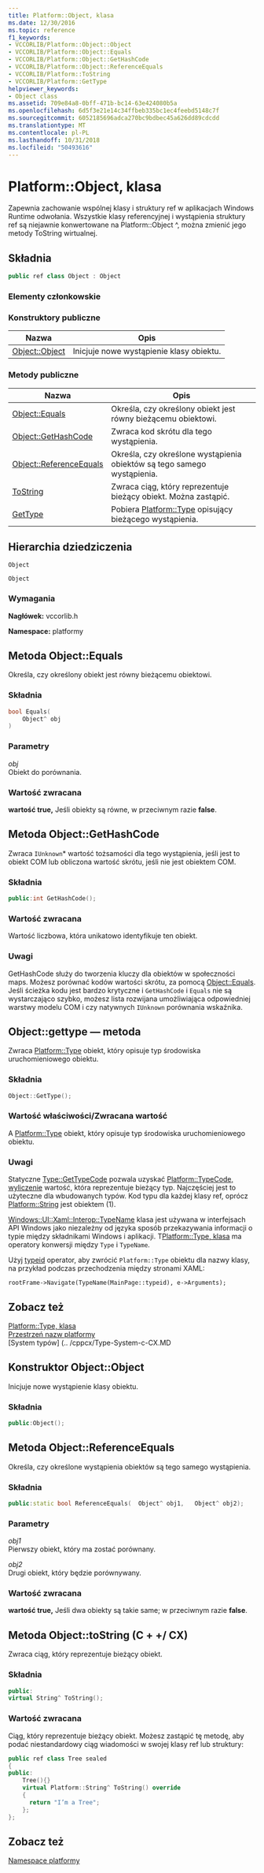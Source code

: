 ```yaml
---
title: Platform::Object, klasa
ms.date: 12/30/2016
ms.topic: reference
f1_keywords:
- VCCORLIB/Platform::Object::Object
- VCCORLIB/Platform::Object::Equals
- VCCORLIB/Platform::Object::GetHashCode
- VCCORLIB/Platform::Object::ReferenceEquals
- VCCORLIB/Platform::ToString
- VCCORLIB/Platform::GetType
helpviewer_keywords:
- Object class
ms.assetid: 709e84a8-0bff-471b-bc14-63e424080b5a
ms.openlocfilehash: 6d5f3e21e14c34ffbeb335bc1ec4feebd5148c7f
ms.sourcegitcommit: 6052185696adca270bc9bdbec45a626dd89cdcdd
ms.translationtype: MT
ms.contentlocale: pl-PL
ms.lasthandoff: 10/31/2018
ms.locfileid: "50493616"
---
```

# <a name="platformobject-class"></a>Platform::Object, klasa

Zapewnia zachowanie wspólnej klasy i struktury ref w aplikacjach Windows Runtime odwołania. Wszystkie klasy referencyjnej i wystąpienia struktury ref są niejawnie konwertowane na Platform::Object ^, można zmienić jego metody ToString wirtualnej.

## <a name="syntax"></a>Składnia

```cpp
public ref class Object : Object
```

### <a name="members"></a>Elementy członkowskie

### <a name="public-constructors"></a>Konstruktory publiczne

|Nazwa|Opis|
|----------|-----------------|
|[Object::Object](#ctor)|Inicjuje nowe wystąpienie klasy obiektu.|

### <a name="public-methods"></a>Metody publiczne

|Nazwa|Opis|
|----------|-----------------|
|[Object::Equals](#equals)|Określa, czy określony obiekt jest równy bieżącemu obiektowi.|
|[Object::GetHashCode](#gethashcode)|Zwraca kod skrótu dla tego wystąpienia.|
|[Object::ReferenceEquals](#referenceequals)|Określa, czy określone wystąpienia obiektów są tego samego wystąpienia.|
|[ToString](#tostring)|Zwraca ciąg, który reprezentuje bieżący obiekt. Można zastąpić.|
|[GetType](#gettype)|Pobiera [Platform::Type](../cppcx/platform-type-class.md) opisujący bieżącego wystąpienia.|

## <a name="inheritance-hierarchy"></a>Hierarchia dziedziczenia

`Object`

`Object`

### <a name="requirements"></a>Wymagania

**Nagłówek:** vccorlib.h

**Namespace:** platformy

## <a name="equals"></a> Metoda Object::Equals

Określa, czy określony obiekt jest równy bieżącemu obiektowi.

### <a name="syntax"></a>Składnia

```cpp
bool Equals(
    Object^ obj
)
```

### <a name="parameters"></a>Parametry

*obj*<br/>
Obiekt do porównania.

### <a name="return-value"></a>Wartość zwracana

**wartość true,** Jeśli obiekty są równe, w przeciwnym razie **false**.

## <a name="gethashcode"></a>  Metoda Object::GetHashCode

Zwraca `IUnknown`* wartość tożsamości dla tego wystąpienia, jeśli jest to obiekt COM lub obliczona wartość skrótu, jeśli nie jest obiektem COM.

### <a name="syntax"></a>Składnia

```cpp
public:int GetHashCode();
```

### <a name="return-value"></a>Wartość zwracana

Wartość liczbowa, która unikatowo identyfikuje ten obiekt.

### <a name="remarks"></a>Uwagi

GetHashCode służy do tworzenia kluczy dla obiektów w społeczności maps. Możesz porównać kodów wartości skrótu, za pomocą [Object::Equals](#equals). Jeśli ścieżka kodu jest bardzo krytyczne i `GetHashCode` i `Equals` nie są wystarczająco szybko, możesz lista rozwijana umożliwiająca odpowiedniej warstwy modelu COM i czy natywnych `IUnknown` porównania wskaźnika.

## <a name="gettype"></a>  Object::gettype — metoda

Zwraca [Platform::Type](../cppcx/platform-type-class.md) obiekt, który opisuje typ środowiska uruchomieniowego obiektu.

### <a name="syntax"></a>Składnia

```cpp
Object::GetType();
```

### <a name="property-valuereturn-value"></a>Wartość właściwości/Zwracana wartość

A [Platform::Type](../cppcx/platform-type-class.md) obiekt, który opisuje typ środowiska uruchomieniowego obiektu.

### <a name="remarks"></a>Uwagi

Statyczne [Type::GetTypeCode](../cppcx/platform-type-class.md#gettypecode) pozwala uzyskać [Platform::TypeCode, wyliczenie](../cppcx/platform-typecode-enumeration.md) wartość, która reprezentuje bieżący typ. Najczęściej jest to użyteczne dla wbudowanych typów. Kod typu dla każdej klasy ref, oprócz [Platform::String](../cppcx/platform-string-class.md) jest obiektem (1).

[Windows::UI::Xaml::Interop::TypeName](https://msdn.microsoft.com/library/windows/apps/windows.ui.xaml.interop.typename.aspx) klasa jest używana w interfejsach API Windows jako niezależny od języka sposób przekazywania informacji o typie między składnikami Windows i aplikacji. T[Platform::Type, klasa](../cppcx/platform-type-class.md) ma operatory konwersji między `Type` i `TypeName`.

Użyj [typeid](../windows/typeid-cpp-component-extensions.md) operator, aby zwrócić `Platform::Type` obiektu dla nazwy klasy, na przykład podczas przechodzenia między stronami XAML:

```
rootFrame->Navigate(TypeName(MainPage::typeid), e->Arguments);
```

## <a name="see-also"></a>Zobacz też

[Platform::Type, klasa](../cppcx/platform-type-class.md)<br/>
[Przestrzeń nazw platformy](../cppcx/platform-namespace-c-cx.md)<br/>
[System typów] (.. /cppcx/Type-System-c-CX.MD

## <a name="ctor"></a>  Konstruktor Object::Object

Inicjuje nowe wystąpienie klasy obiektu.

### <a name="syntax"></a>Składnia

```cpp
public:Object();
```

## <a name="referenceequals"></a>  Metoda Object::ReferenceEquals

Określa, czy określone wystąpienia obiektów są tego samego wystąpienia.

### <a name="syntax"></a>Składnia

```cpp
public:static bool ReferenceEquals(  Object^ obj1,   Object^ obj2);
```

### <a name="parameters"></a>Parametry

*obj1*<br/>
Pierwszy obiekt, który ma zostać porównany.

*obj2*<br/>
Drugi obiekt, który będzie porównywany.

### <a name="return-value"></a>Wartość zwracana

**wartość true,** Jeśli dwa obiekty są takie same; w przeciwnym razie **false**.

## <a name="tostring"></a>  Metoda Object::toString (C + +/ CX)

Zwraca ciąg, który reprezentuje bieżący obiekt.

### <a name="syntax"></a>Składnia

```cpp
public:
virtual String^ ToString();
```

### <a name="return-value"></a>Wartość zwracana

Ciąg, który reprezentuje bieżący obiekt. Możesz zastąpić tę metodę, aby podać niestandardowy ciąg wiadomości w swojej klasy ref lub struktury:

```cpp
public ref class Tree sealed
{
public:
    Tree(){}
    virtual Platform::String^ ToString() override
    {
      return "I’m a Tree";
    };
};
```

## <a name="see-also"></a>Zobacz też

[Namespace platformy](platform-namespace-c-cx.md)